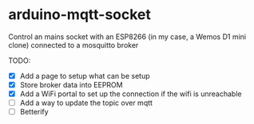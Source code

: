 # arduino-mqtt-socket

Control an mains socket with an ESP8266 (in my case, a Wemos D1 mini clone) connected to a mosquitto broker

TODO:
- [x] Add a page to setup what can be setup
- [x] Store broker data into EEPROM
- [x] Add a WiFi portal to set up the connection if the wifi is unreachable
- [ ] Add a way to update the topic over mqtt
- [ ] Betterify
